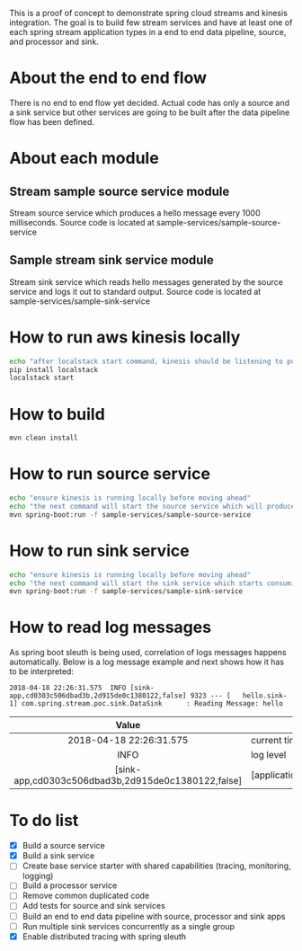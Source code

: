 This is a proof of concept to demonstrate spring cloud streams and kinesis integration.
The goal is to build few stream services and have at least one of each spring stream application types in a end to end data pipeline, source, and processor and sink.

# About the end to end flow

There is no end to end flow yet decided. Actual code has only a source and a sink service but other services are going to be built after the data pipeline flow has been defined.

# About each module

## Stream sample source service module

Stream source service which produces a hello message every 1000 milliseconds. Source code is located at sample-services/sample-source-service

## Sample stream sink service module

Stream sink service which reads hello messages generated by the source service and logs it out to standard output. Source code is located at sample-services/sample-sink-service
 
# How to run aws kinesis locally

```bash
echo "after localstack start command, kinesis should be listening to port 4568"
pip install localstack
localstack start
```

# How to build

```bash
mvn clean install
```

# How to run source service

```bash
echo "ensure kinesis is running locally before moving ahead"
echo "the next command will start the source service which will produce a hello message every 500ms. the application will log 'Producing Hello Message' every time a message is producer."
mvn spring-boot:run -f sample-services/sample-source-service
```

# How to run sink service

```bash
echo "ensure kinesis is running locally before moving ahead"
echo "the next command will start the sink service which starts consuming messages and logs it out to standard output"
mvn spring-boot:run -f sample-services/sample-sink-service
```

# How to read log messages

As spring boot sleuth is being used, correlation of logs messages happens automatically. Below is a log message example and next shows how it has to be interpreted:

```
2018-04-18 22:26:31.575  INFO [sink-app,cd0303c506dbad3b,2d915de0c1380122,false] 9323 --- [   hello.sink-1] com.spring.stream.poc.sink.DataSink      : Reading Message: hello
```

|                        Value                       | Semantics                                          |
|:--------------------------------------------------:|----------------------------------------------------|
| 2018-04-18 22:26:31.575                            | current timestamp                                  |
| INFO                                               | log level                                          |
| [sink-app,cd0303c506dbad3b,2d915de0c1380122,false] | [applicationName,traceId,currentSpanId,exportable] |


# To do list

- [x] Build a source service
- [x] Build a sink service
- [ ] Create base service starter with shared capabilities (tracing, monitoring, logging)
- [ ] Build a processor service
- [ ] Remove common duplicated code
- [ ] Add tests for source and sink services
- [ ] Build an end to end data pipeline with source, processor and sink apps
- [ ] Run multiple sink services concurrently as a single group
- [x] Enable distributed tracing with spring sleuth
